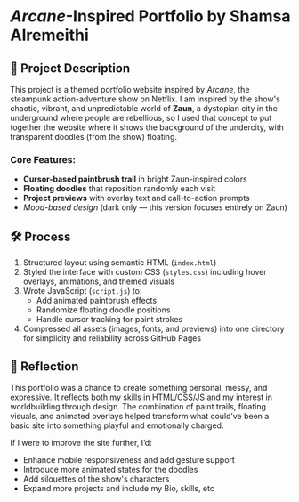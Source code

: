 # _Arcane_-Inspired Portfolio by Shamsa Alremeithi

## 🎨 Project Description

This project is a themed portfolio website inspired by _Arcane_, the steampunk action-adventure show on Netflix. I am inspired by the show's chaotic, vibrant, and unpredictable world of **Zaun**, a dystopian city in the underground where people are rebellious, so I used that concept to put together the website where it shows the background of the undercity, with transparent doodles (from the show) floating.


### Core Features:

-  **Cursor-based paintbrush trail** in bright Zaun-inspired colors
-  **Floating doodles** that reposition randomly each visit
-  **Project previews** with overlay text and call-to-action prompts
-  *Mood-based design* (dark only — this version focuses entirely on Zaun)

## 🛠️ Process

1. Structured layout using semantic HTML (`index.html`)
2. Styled the interface with custom CSS (`styles.css`) including hover overlays, animations, and themed visuals
3. Wrote JavaScript (`script.js`) to:
   - Add animated paintbrush effects
   - Randomize floating doodle positions
   - Handle cursor tracking for paint strokes
4. Compressed all assets (images, fonts, and previews) into one directory for simplicity and reliability across GitHub Pages

## 💭 Reflection

This portfolio was a chance to create something personal, messy, and expressive. It reflects both my skills in HTML/CSS/JS and my interest in worldbuilding through design. The combination of paint trails, floating visuals, and animated overlays helped transform what could’ve been a basic site into something playful and emotionally charged.

If I were to improve the site further, I’d:
- Enhance mobile responsiveness and add gesture support
- Introduce more animated states for the doodles
- Add silouettes of the show's characters
- Expand more projects and include my Bio, skills, etc
